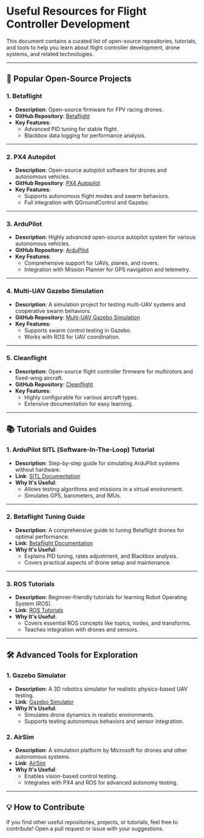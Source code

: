 # Useful Resources for Flight Controller Development

This document contains a curated list of open-source repositories, tutorials, and tools to help you learn about flight controller development, drone systems, and related technologies.

---

## 🚀 Popular Open-Source Projects

### 1. **Betaflight**
- **Description**: Open-source firmware for FPV racing drones.
- **GitHub Repository**: [Betaflight](https://github.com/betaflight/betaflight)
- **Key Features**:
  - Advanced PID tuning for stable flight.
  - Blackbox data logging for performance analysis.

---

### 2. **PX4 Autopilot**
- **Description**: Open-source autopilot software for drones and autonomous vehicles.
- **GitHub Repository**: [PX4 Autopilot](https://github.com/PX4/PX4-Autopilot)
- **Key Features**:
  - Supports autonomous flight modes and swarm behaviors.
  - Full integration with QGroundControl and Gazebo.

---

### 3. **ArduPilot**
- **Description**: Highly advanced open-source autopilot system for various autonomous vehicles.
- **GitHub Repository**: [ArduPilot](https://github.com/ArduPilot/ardupilot)
- **Key Features**:
  - Comprehensive support for UAVs, planes, and rovers.
  - Integration with Mission Planner for GPS navigation and telemetry.

---

### 4. **Multi-UAV Gazebo Simulation**
- **Description**: A simulation project for testing multi-UAV systems and cooperative swarm behaviors.
- **GitHub Repository**: [Multi-UAV Gazebo Simulation](https://github.com/monemati/multiuav-gazebo-simulation)
- **Key Features**:
  - Supports swarm control testing in Gazebo.
  - Works with ROS for UAV coordination.

---

### 5. **Cleanflight**
- **Description**: Open-source flight controller firmware for multirotors and fixed-wing aircraft.
- **GitHub Repository**: [Cleanflight](https://github.com/cleanflight/cleanflight)
- **Key Features**:
  - Highly configurable for various aircraft types.
  - Extensive documentation for easy learning.

---

## 📚 Tutorials and Guides

### 1. **ArduPilot SITL (Software-In-The-Loop) Tutorial**
- **Description**: Step-by-step guide for simulating ArduPilot systems without hardware.
- **Link**: [SITL Documentation](https://ardupilot.org/dev/docs/sitl-simulator-software-in-the-loop.html)
- **Why It's Useful**:
  - Allows testing algorithms and missions in a virtual environment.
  - Simulates GPS, barometers, and IMUs.

---

### 2. **Betaflight Tuning Guide**
- **Description**: A comprehensive guide to tuning Betaflight drones for optimal performance.
- **Link**: [Betaflight Documentation](https://betaflight.com/docs)
- **Why It's Useful**:
  - Explains PID tuning, rates adjustment, and Blackbox analysis.
  - Covers practical aspects of drone setup and maintenance.

---

### 3. **ROS Tutorials**
- **Description**: Beginner-friendly tutorials for learning Robot Operating System (ROS).
- **Link**: [ROS Tutorials](https://wiki.ros.org/ROS/Tutorials)
- **Why It's Useful**:
  - Covers essential ROS concepts like topics, nodes, and transforms.
  - Teaches integration with drones and sensors.

---

## 🛠️ Advanced Tools for Exploration

### 1. **Gazebo Simulator**
- **Description**: A 3D robotics simulator for realistic physics-based UAV testing.
- **Link**: [Gazebo Simulator](http://gazebosim.org/)
- **Why It's Useful**:
  - Simulates drone dynamics in realistic environments.
  - Supports testing autonomous behaviors and sensor integration.

### 2. **AirSim**
- **Description**: A simulation platform by Microsoft for drones and other autonomous systems.
- **Link**: [AirSim](https://microsoft.github.io/AirSim/)
- **Why It's Useful**:
  - Enables vision-based control testing.
  - Integrates with PX4 and ROS for advanced autonomy testing.

---

## 💡 How to Contribute
If you find other useful repositories, projects, or tutorials, feel free to contribute! Open a pull request or issue with your suggestions.
